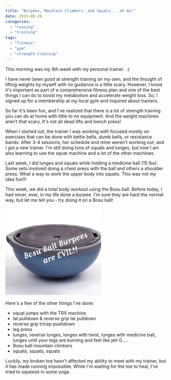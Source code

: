 ```yaml
---
title: "Burpees, Mountain Climbers, and Squats... oh my!"
date: 2015-08-28
categories: 
  - "running"
  - "training"
tags: 
  - "fitness"
  - "gym"
  - "strength-training"
---
```


This morning was my 8th week with my personal trainer.  :)

I have never been good at strength training on my own, and the thought of lifting weights by myself with no guidance is a little scary. However, I know it's important as part of a comprehensive fitness plan and one of the best things I can do to boost my metabolism and accelerate weight loss. So, I signed up for a membership at my local gym and inquired about trainers.

So far it's been fun, and I've realized that there is a lot of strength training you can do at home with little to no equipment. And the weight machines aren't that scary. It's not all dead lifts and bench press!

When I started out, the trainer I was working with focused mostly on exercises that can be done with kettle bells, dumb bells, or resistance bands. After 3-4 sessions, her schedule and mine weren't working out, and I got a new trainer. I'm still doing tons of squats and lunges, but now I am also learning to use the squat machine and a lot of the other machines.

Last week, I did lunges and squats while holding a medicine ball (15 lbs). Some sets involved doing a chest press with the ball and others a shoulder press. What a way to work the upper body into squats. This was not my idea fun!!!

This week, we did a total body workout using the Bosu ball. Before today, I had never, ever, in my life done a burpee. I'm sure they are hard the normal way, but let me tell you - try doing it on a Bosu ball!

![Bosu Ball Burpees](images/FullSizeRender-2-300x275.jpg)

Here's a few of the other things I've done:

- squat jumps with the TRX machine
- lat pulldown & reverse grip lat pulldown
- reverse grip tricep pushdown
- leg press
- lunges, reverse lunges, lunges with twist, lunges with medicine ball, lunges until your legs are burning and feel like jell-0.....
- Bosu ball mountain climbers
- squats, squats, squats

Luckily, my broken toe hasn't affected my ability to meet with my trainer, but it has made running impossible. While I'm waiting for the toe to heal, I've tried to squeeze in some yoga.
